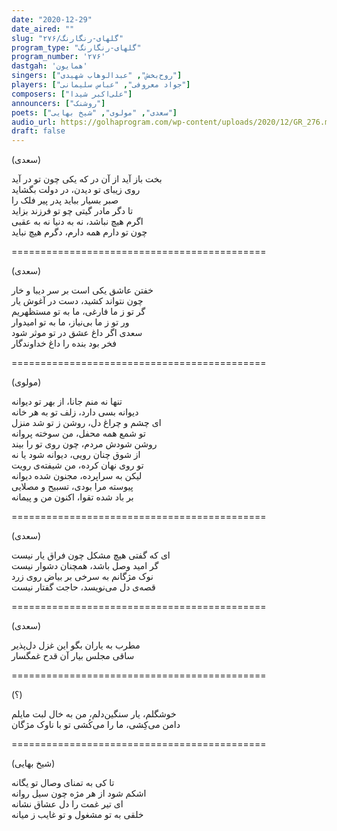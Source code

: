 ```yaml
---
date: "2020-12-29"
date_aired: ""
slug: "گلهای-رنگارنگ/۲۷۶"
program_type: "گلهای-رنگارنگ"
program_number: '۲۷۶'
dastgah: 'همایون'
singers: ["روح‌بخش", "عبدالوهاب شهیدی"]
players: ["جواد معروفی", "عباس سلیمانی"]
composers: ["علی‌اکبر شیدا"]
announcers: ["روشنک"]
poets: ["سعدی", "مولوی", "شیخ بهایی"]
audio_url: https://golhaprogram.com/wp-content/uploads/2020/12/GR_276.mp3
draft: false
---
```


(سعدی)  

بخت باز آید از آن در که یکی چون تو در آید  
روی زیبای تو دیدن، در دولت بگشاید  
صبر بسیار بباید پدر پیر فلک را  
تا دگر مادر گیتی چو تو فرزند بزاید  
اگرم هیچ نباشد، نه به دنیا نه به عقبی  
چون تو دارم همه دارم، دگرم هیچ نباید  

============================================  

(سعدی)  

خفتن عاشق یکی است بر سر دیبا و خار  
چون نتواند کشید، دست در آغوش یار  
گر تو ز ما فارغی، ما به تو مستظهریم  
ور تو ز ما بی‌نیاز، ما به تو امیدوار  
سعدی اگر داغ عشق در تو موثر شود  
فخر بود بنده را داغ خداوندگار  

============================================  

(مولوی)  

تنها نه منم جانا، از بهر تو دیوانه  
دیوانه بسی دارد، زلف تو به هر خانه  
ای چشم و چراغ دل، روشن ز تو شد منزل  
تو شمع همه محفل، من سوخته پروانه  
روشن شودش مردم، چون روی تو را بیند  
از شوق چنان رویی، دیوانه شود یا نه  
تو روی نهان کرده، من شیفته‌ی رویت  
لیکن به سراپرده، مجنون شده دیوانه  
پیوسته مرا بودی، تسبیح و مصلایی  
بر باد شده تقوا، اکنون من و پیمانه  

============================================  

(سعدی)  

ای که گفتی هیچ مشکل چون فراق یار نیست  
گر امید وصل باشد، همچنان دشوار نیست  
نوک مژگانم به سرخی بر بیاض روی زرد  
قصه‌ی دل می‌نویسد، حاجت گفتار نیست  

============================================  

(سعدی)  

مطرب به یاران بگو این غزل دل‌پذیر  
ساقی مجلس بیار آن قدح غمگسار  

============================================  

(؟)  

خوشگلم، یار سنگین‌دلم، من به خال لبت مایلم  
دامن می‌كِشی، ما را می‌كُشی تو با ناوک مژگان  

============================================  

(شیخ بهایی)  

تا کی به تمنای وصال تو یگانه  
اشکم شود از هر مژه چون سیل روانه  
ای تیر غمت را دل عشاق نشانه  
خلقی به تو مشغول و تو غایب ز میانه  
